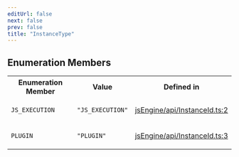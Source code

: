 ```yaml
---
editUrl: false
next: false
prev: false
title: "InstanceType"
---
```


## Enumeration Members

<table>
<tr>
<th>Enumeration Member</th>
<th>Value</th>
<th>Defined in</th>
</tr>
<tr>
<td>

`JS_EXECUTION`

</td>
<td>

`"JS_EXECUTION"`

</td>
<td>

[jsEngine/api/InstanceId.ts:2](https://github.com/mProjectsCode/obsidian-js-engine-plugin/blob/c8107c135035ea9518f13c9859a322a46eebe15e/jsEngine/api/InstanceId.ts#L2)

</td>
</tr>
<tr>
<td>

`PLUGIN`

</td>
<td>

`"PLUGIN"`

</td>
<td>

[jsEngine/api/InstanceId.ts:3](https://github.com/mProjectsCode/obsidian-js-engine-plugin/blob/c8107c135035ea9518f13c9859a322a46eebe15e/jsEngine/api/InstanceId.ts#L3)

</td>
</tr>
</table>
